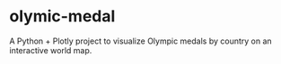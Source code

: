 # olymic-medal
A Python + Plotly project to visualize Olympic medals by country on an interactive world map.
